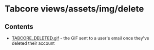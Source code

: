 # Tabcore views/assets/img/delete

## Contents

- [TABCORE_DELETED.gif](https://github.com/ccapdev1920T2/s11g5/blob/master/views/assets/img/delete/TABCORE_DELETED.gif) - the GIF sent to a user's email once they've deleted their account
